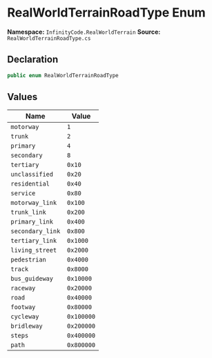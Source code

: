 # RealWorldTerrainRoadType Enum

**Namespace:** `InfinityCode.RealWorldTerrain`
**Source:** `RealWorldTerrainRoadType.cs`

## Declaration

```csharp
public enum RealWorldTerrainRoadType
```

## Values

| Name | Value |
|------|-------|
| `motorway` | `1` |
| `trunk` | `2` |
| `primary` | `4` |
| `secondary` | `8` |
| `tertiary` | `0x10` |
| `unclassified` | `0x20` |
| `residential` | `0x40` |
| `service` | `0x80` |
| `motorway_link` | `0x100` |
| `trunk_link` | `0x200` |
| `primary_link` | `0x400` |
| `secondary_link` | `0x800` |
| `tertiary_link` | `0x1000` |
| `living_street` | `0x2000` |
| `pedestrian` | `0x4000` |
| `track` | `0x8000` |
| `bus_guideway` | `0x10000` |
| `raceway` | `0x20000` |
| `road` | `0x40000` |
| `footway` | `0x80000` |
| `cycleway` | `0x100000` |
| `bridleway` | `0x200000` |
| `steps` | `0x400000` |
| `path` | `0x800000` |

